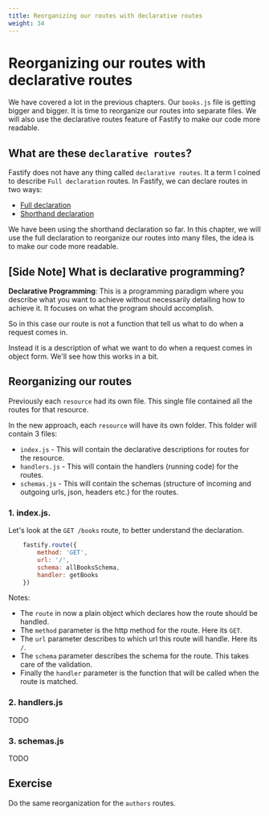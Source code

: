 ```yaml
---
title: Reorganizing our routes with declarative routes
weight: 34
---
```


# Reorganizing our routes with declarative routes

We have covered a lot in the previous chapters. Our `books.js` file is getting bigger 
and bigger. It is time to reorganize our routes into separate files. We will also use
 the declarative routes feature of Fastify to make our code more readable.

## What are these `declarative routes`?

Fastify does not have any thing called `declarative routes`. It a term I coined to
describe `Full declaration` routes. In Fastify, we can declare routes in two ways:

- [Full declaration](https://www.fastify.io/docs/latest/Routes/#full-declaration)
- [Shorthand declaration](https://www.fastify.io/docs/latest/Routes/#shorthand-declaration)

We have been using the shorthand declaration so far. In this chapter, we will use the
full declaration to reorganize our routes into many files, the idea is to make our code
more readable.

## [Side Note] What is declarative programming?

**Declarative Programming**: This is a programming paradigm where you describe what you want to achieve without necessarily detailing how to achieve it. It focuses on what the program should accomplish. 

So in this case our route is not a function that tell us what to do when a request comes
in. 

Instead it is a description of what we want to do when a request comes in object form.
We'll see how this works in a bit.

## Reorganizing our routes
Previously each `resource` had its own file. This single file contained all the routes
for that resource. 

In the new approach, each `resource` will have its own folder. This folder will contain
3 files:

- `index.js` - This will contain the declarative descriptions for routes for the
 resource.
- `handlers.js` - This will contain the handlers (running code) for the routes.
- `schemas.js` - This will contain the schemas (structure of incoming and outgoing
 urls, json, headers etc.) for the routes.

### 1. index.js. 

Let's look at the `GET /books` route, to better understand the declaration.

```js
    fastify.route({
        method: 'GET',
        url: '/',
        schema: allBooksSchema,
        handler: getBooks
    })
```

Notes:

- The `route` in now a plain object which declares how the route should be handled.
- The `method` parameter is the http method for the route. Here its `GET`.
- The `url` parameter describes to which url this route will handle. Here its `/`.
- The `schema` parameter describes the schema for the route. This takes care of the validation.
- Finally the `handler` parameter is the function that will be called when the route is matched.

### 2. handlers.js

TODO

### 3. schemas.js

TODO

## Exercise

Do the same reorganization for the `authors` routes.



